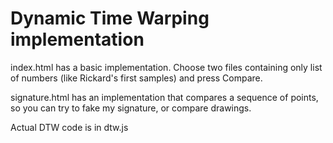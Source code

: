 Dynamic Time Warping implementation
===================================

index.html has a basic implementation. Choose two files containing only list of numbers (like Rickard's first samples) and press Compare.  

signature.html has an implementation that compares a sequence of points, so you can try to fake my signature, or compare drawings.

Actual DTW code is in dtw.js